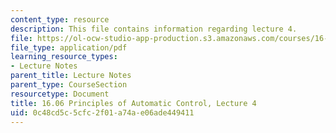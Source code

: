 ```yaml
---
content_type: resource
description: This file contains information regarding lecture 4.
file: https://ol-ocw-studio-app-production.s3.amazonaws.com/courses/16-06-principles-of-automatic-control-fall-2012/0c48cd5c5cfc2f01a74ae06ade449411_MIT16_06F12_Lecture_4.pdf
file_type: application/pdf
learning_resource_types:
- Lecture Notes
parent_title: Lecture Notes
parent_type: CourseSection
resourcetype: Document
title: 16.06 Principles of Automatic Control, Lecture 4
uid: 0c48cd5c-5cfc-2f01-a74a-e06ade449411
---
```

